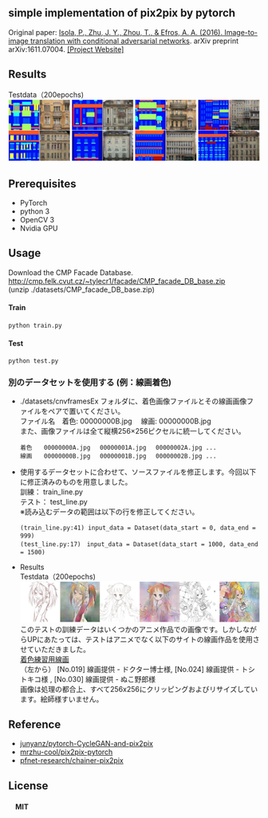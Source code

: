 ## simple implementation of pix2pix by pytorch

Original paper: [Isola, P., Zhu, J. Y., Zhou, T., & Efros, A. A. (2016). Image-to-image translation with conditional adversarial networks](https://arxiv.org/pdf/1611.07004v1.pdf). arXiv preprint arXiv:1611.07004.   [[Project Website]](https://phillipi.github.io/pix2pix/)


## Results  
Testdata（200epochs)
![代替テキスト](./fig/facadetestresult.jpg)



## Prerequisites
* PyTorch
* python 3
* OpenCV 3
* Nvidia GPU


## Usage

Download the CMP Facade Database.  
 http://cmp.felk.cvut.cz/~tylecr1/facade/CMP_facade_DB_base.zip  
(unzip ./datasets/CMP_facade_DB_base.zip)


#### Train
```
python train.py
```

#### Test
 ```
 python test.py
 ```




### 別のデータセットを使用する (例：線画着色)
* ./datasets/cnvframesEx フォルダに、着色画像ファイルとその線画画像ファイルをペアで置いてください。  
  ファイル名　着色: 00000000B.jpg 　線画: 00000000B.jpg  
  また、画像ファイルは全て縦横256×256ピクセルに統一してください。
  ```
  着色　　00000000A.jpg 　00000001A.jpg 　00000002A.jpg ...
  線画　　00000000B.jpg 　00000001B.jpg 　00000002B.jpg ...
  ```

* 使用するデータセットに合わせて、ソースファイルを修正します。今回以下に修正済みのものを用意しました。  
  訓練：  train_line.py  
  テスト： test_line.py  
  ※読み込むデータの範囲は以下の行を修正してください。
  ```
  (train_line.py:41) input_data = Dataset(data_start = 0, data_end = 999)
  (test_line.py:17)　input_data = Dataset(data_start = 1000, data_end = 1500)
  ```

* Results  
  Testdata（200epochs)
   ![代替テキスト](./fig/colorize.jpg)
   このテストの訓練データはいくつかのアニメ作品での画像です。しかしながらUPにあたっては、テストはアニメでなく以下のサイトの線画作品を使用させていただきました。  
   [着色練習用線画](http://iradukai.com/nurie2.htm)  
   （左から）  [No.019] 線画提供 - ドクター博士様,	[No.024] 線画提供 - トシトキコ様 ,	[No.030] 線画提供 - ぬこ野郎様  
   画像は処理の都合上、すべて256x256にクリッピングおよびリサイズしています。絵師様すいません。

## Reference
* [junyanz/pytorch-CycleGAN-and-pix2pix](https://github.com/junyanz/pytorch-CycleGAN-and-pix2pix)
* [mrzhu-cool/pix2pix-pytorch](https://github.com/mrzhu-cool/pix2pix-pytorch)  
* [pfnet-research/chainer-pix2pix](https://github.com/pfnet-research/chainer-pix2pix)

## License
#### 　MIT

<!--
## ブログ
* http://eiji-kb.hatenablog.com/entry/2017/
-->
